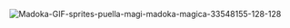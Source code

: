  ![Madoka-GIF-sprites-puella-magi-madoka-magica-33548155-128-128](https://github.com/user-attachments/assets/59195ff2-ed5b-476f-ad6b-c21f6c2109dc)

